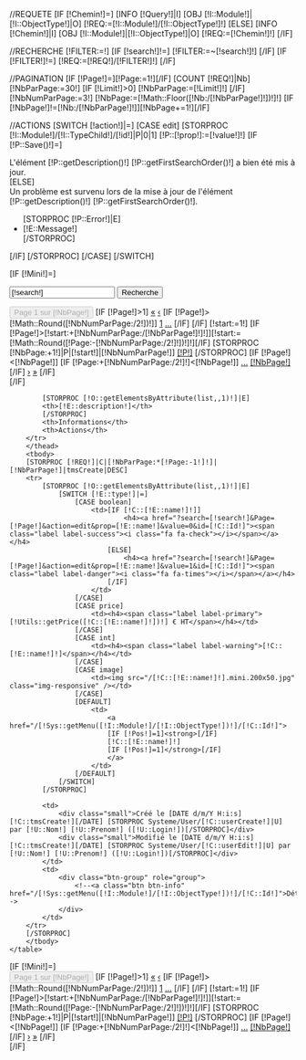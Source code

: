 
//REQUETE
[IF [!Chemin!]=]
    [INFO [!Query!]|I]
    [OBJ [!I::Module!]|[!I::ObjectType!]|O]
    [!REQ:=[!I::Module!]/[!I::ObjectType!]!]
[ELSE]
    [INFO [!Chemin!]|I]
    [OBJ [!I::Module!]|[!I::ObjectType!]|O]
    [!REQ:=[!Chemin!]!]
[/IF]

//RECHERCHE
[!FILTER:=!]
[IF [!search!]!=]
    [!FILTER:=~[!search!]!]
[/IF]
[IF [!FILTER!]!=]
    [!REQ:=[!REQ!]/[!FILTER!]!]
[/IF]

//PAGINATION
[IF [!Page!]=][!Page:=1!][/IF]
[COUNT [!REQ!]|Nb]
[!NbParPage:=30!]
[IF [!Limit!]>0]
    [!NbParPage:=[!Limit!]!]
[/IF]
[!NbNumParPage:=3!]
[!NbPage:=[!Math::Floor([!Nb:/[!NbParPage!]!])!]!]
[IF [!NbPage!]!=[!Nb:/[!NbParPage!]!]][!NbPage+=1!][/IF]


//ACTIONS
[SWITCH [!action!]|=]
    [CASE edit]
        [STORPROC [!I::Module!]/[!I::TypeChild!]/[!id!]|P|0|1]
            [!P::[!prop!]:=[!value!]!]
            [IF [!P::Save()!]=]
                <div class="alert alert-success">L'élément [!P::getDescription()!] [!P::getFirstSearchOrder()!] a bien été mis à jour.</div>
            [ELSE]
                <div class="alert alert-danger">Un problème est survenu lors de la mise à jour de l'élément [!P::getDescription()!] [!P::getFirstSearchOrder()!].
                    <ul>
                        [STORPROC [!P::Error!]|E]
                            <li>[!E::Message!]</li>
                        [/STORPROC]
                    </ul>
                </div>
            [/IF]
        [/STORPROC]
    [/CASE]
[/SWITCH]

[IF [!Mini!]=]
<div class="row well">
    <div class="col-md-4">
        <form method="GET">
        <div class="btn-toolbar" role="toolbar">
            <div class="input-group">
                <input name="search" type="text" class="form-control" placeholder="Titre, Mot-clef ..." value="[!search!]">
                  <span class="input-group-btn">
                    <input class="btn btn-primary" type="submit" value="Recherche" />
                  </span>
            </div><!-- /input-group -->
        </div>
            <input type="hidden" name="Page" value="[!Page!]">
        </form>
    </div>
    <div class="col-md-8">
        <div class="btn-toolbar pull-right" role="toolbar">
            <div class="btn-group" role="group">
                <button class="btn btn-default" disabled="disabled">Page 1 sur [!NbPage!] </button>
                [IF [!Page!]>1]
                <a href="/[!Lien!]?search=[!search!]" class="btn btn-default"><span>&laquo;</span></a>
                <a href="[IF [!Page!]=2]/[!Lien!]?search=[!search!][ELSE]?Page=[!Page:-1!]&search=[!search!][/IF]" class="btn btn-default">&lsaquo;</a>
                [IF [!Page!]>[!Math::Round([!NbNumParPage:/2!])!]]
                <a href="/[!Lien!]?search=[!search!]" class="btn btn-default"><span>1</span></a>
                <a href="#" class="btn btn-default" disabled="disabled"><span>...</span></a>
                [/IF]
                [/IF]
                [!start:=1!]
                [IF [!Page!]>[!start:+[!NbNumParPage:/[!NbParPage!]!]!]][!start:=[!Math::Round([!Page:-[!NbNumParPage:/2!]!])!]!][/IF]
                [STORPROC [!NbPage:+1!]|P|[!start!]|[!NbNumParPage!]]
                <a href="[IF [!P!]!=1]?Page=[!P!]&search=[!search!][ELSE]/[!Lien!]?search=[!search!][/IF]" class="btn btn-default [IF [!P!]=[!Page!]]active[/IF]">[!P!]</a>
                [/STORPROC]
                [IF [!Page!]<[!NbPage!]]
                [IF [!Page:+[!NbNumParPage:/2!]!]<[!NbPage!]]
                <a href="#" class="btn btn-default"><span>...</span></a>
                <a href="?Page=[!NbPage!]&search=[!search!]" class="btn btn-default">[!NbPage!]</a>
                [/IF]
                <a href="?Page=[!Page:+1!]&search=[!search!]" class="btn btn-default"><span>&rsaquo;</span></a>
                <a href="?Page=[!NbPage!]&search=[!search!]" class="btn btn-default">&raquo;</a>
                [/IF]
            </div>
        </div>
    </div>
</div>
[/IF]

<div class="table-responsive">
    <table class="table table-striped">
        <thead>
        <tr>

            [STORPROC [!O::getElementsByAttribute(list,,1)!]|E]
            <th>[!E::description!]</th>
            [/STORPROC]
            <th>Informations</th>
            <th>Actions</th>
        </tr>
        </thead>
        <tbody>
        [STORPROC [!REQ!]|C|[!NbParPage:*[!Page:-1!]!]|[!NbParPage!]|tmsCreate|DESC]
        <tr>
            [STORPROC [!O::getElementsByAttribute(list,,1)!]|E]
                [SWITCH [!E::type!]|=]
                    [CASE boolean]
                        <td>[IF [!C::[!E::name!]!]]
                                <h4><a href="?search=[!search!]&Page=[!Page!]&action=edit&prop=[!E::name!]&value=0&id=[!C::Id!]"><span class="label label-success"><i class="fa fa-check"></i></span></a></h4>
                            [ELSE]
                                <h4><a href="?search=[!search!]&Page=[!Page!]&action=edit&prop=[!E::name!]&value=1&id=[!C::Id!]"><span class="label label-danger"><i class="fa fa-times"></i></span></a></h4>
                            [/IF]
                        </td>
                    [/CASE]
                    [CASE price]
                        <td><h4><span class="label label-primary">[!Utils::getPrice([!C::[!E::name!]!])!] € HT</span></h4></td>
                    [/CASE]
                    [CASE int]
                        <td><h4><span class="label label-warning">[!C::[!E::name!]!]</span></h4></td>
                    [/CASE]
                    [CASE image]
                        <td><img src="/[!C::[!E::name!]!].mini.200x50.jpg" class="img-responsive" /></td>
                    [/CASE]
                    [DEFAULT]
                        <td>
                            <a href="/[!Sys::getMenu([!I::Module!]/[!I::ObjectType!])!]/[!C::Id!]">
                            [IF [!Pos!]=1]<strong>[/IF]
                            [!C::[!E::name!]!]
                            [IF [!Pos!]=1]</strong>[/IF]
                            </a>
                        </td>
                    [/DEFAULT]
                [/SWITCH]
            [/STORPROC]

            <td>
                <div class="small">Créé le [DATE d/m/Y H:i:s][!C::tmsCreate!][/DATE] [STORPROC Systeme/User/[!C::userCreate!]|U] par [!U::Nom!] [!U::Prenom!] ([!U::Login!])[/STORPROC]</div>
                <div class="small">Modifié le [DATE d/m/Y H:i:s][!C::tmsCreate!][/DATE] [STORPROC Systeme/User/[!C::userEdit!]|U] par [!U::Nom!] [!U::Prenom!] ([!U::Login!])[/STORPROC]</div>
            </td>
            <td>
                <div class="btn-group" role="group">
                    <!--<a class="btn btn-info" href="/[!Sys::getMenu([!I::Module!]/[!I::ObjectType!])!]/[!C::Id!]">Détails</a>-->
                </div>
            </td>
        </tr>
        [/STORPROC]
        </tbody>
    </table>
</div>
[IF [!Mini!]=]
<div class="row well">
    <div class="col-md-4">
    </div>
    <div class="col-md-8">
        <div class="btn-toolbar pull-right" role="toolbar">
            <div class="btn-group" role="group">
                <button class="btn btn-default" disabled="disabled">Page 1 sur [!NbPage!] </button>
                [IF [!Page!]>1]
                <a href="/[!Lien!]?search=[!search!]" class="btn btn-default"><span>&laquo;</span></a>
                <a href="[IF [!Page!]=2]/[!Lien!]?search=[!search!][ELSE]?Page=[!Page:-1!]&search=[!search!][/IF]" class="btn btn-default">&lsaquo;</a>
                [IF [!Page!]>[!Math::Round([!NbNumParPage:/2!])!]]
                <a href="/[!Lien!]?search=[!search!]" class="btn btn-default"><span>1</span></a>
                <a href="#" class="btn btn-default" disabled="disabled"><span>...</span></a>
                [/IF]
                [/IF]
                [!start:=1!]
                [IF [!Page!]>[!start:+[!NbNumParPage:/[!NbParPage!]!]!]][!start:=[!Math::Round([!Page:-[!NbNumParPage:/2!]!])!]!][/IF]
                [STORPROC [!NbPage:+1!]|P|[!start!]|[!NbNumParPage!]]
                <a href="[IF [!P!]!=1]?Page=[!P!]&search=[!search!][ELSE]/[!Lien!]?search=[!search!][/IF]" class="btn btn-default [IF [!P!]=[!Page!]]active[/IF]">[!P!]</a>
                [/STORPROC]
                [IF [!Page!]<[!NbPage!]]
                [IF [!Page:+[!NbNumParPage:/2!]!]<[!NbPage!]]
                <a href="#" class="btn btn-default"><span>...</span></a>
                <a href="?Page=[!NbPage!]&search=[!search!]" class="btn btn-default">[!NbPage!]</a>
                [/IF]
                <a href="?Page=[!Page:+1!]&search=[!search!]" class="btn btn-default"><span>&rsaquo;</span></a>
                <a href="?Page=[!NbPage!]&search=[!search!]" class="btn btn-default">&raquo;</a>
                [/IF]
            </div>
        </div>
    </div>
</div>
[/IF]
